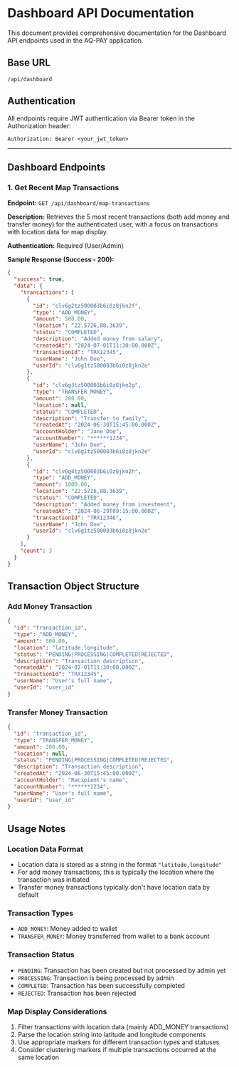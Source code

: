 # Dashboard API Documentation

This document provides comprehensive documentation for the Dashboard API endpoints used in the AQ-PAY application.

## Base URL
```
/api/dashboard
```

## Authentication
All endpoints require JWT authentication via Bearer token in the Authorization header:
```
Authorization: Bearer <your_jwt_token>
```

---

## Dashboard Endpoints

### 1. Get Recent Map Transactions

**Endpoint:** `GET /api/dashboard/map-transactions`

**Description:** Retrieves the 5 most recent transactions (both add money and transfer money) for the authenticated user, with a focus on transactions with location data for map display.

**Authentication:** Required (User/Admin)

**Sample Response (Success - 200):**
```json
{
  "success": true,
  "data": {
    "transactions": [
      {
        "id": "clv6g2tz500003b6i0z8jkn2f",
        "type": "ADD_MONEY",
        "amount": 500.00,
        "location": "22.5726,88.3639",
        "status": "COMPLETED",
        "description": "Added money from salary",
        "createdAt": "2024-07-01T11:30:00.000Z",
        "transactionId": "TRX12345",
        "userName": "John Doe",
        "userId": "clv6g1tz500003b6i0z8jkn2e"
      },
      {
        "id": "clv6g3tz500003b6i0z8jkn2g",
        "type": "TRANSFER_MONEY",
        "amount": 200.00,
        "location": null,
        "status": "COMPLETED",
        "description": "Transfer to family",
        "createdAt": "2024-06-30T15:45:00.000Z",
        "accountHolder": "Jane Doe",
        "accountNumber": "******1234",
        "userName": "John Doe",
        "userId": "clv6g1tz500003b6i0z8jkn2e"
      },
      {
        "id": "clv6g4tz500003b6i0z8jkn2h",
        "type": "ADD_MONEY",
        "amount": 1000.00,
        "location": "22.5726,88.3639",
        "status": "COMPLETED",
        "description": "Added money from investment",
        "createdAt": "2024-06-29T09:15:00.000Z",
        "transactionId": "TRX12346",
        "userName": "John Doe",
        "userId": "clv6g1tz500003b6i0z8jkn2e"
      }
    ],
    "count": 3
  }
}
```

## Transaction Object Structure

### Add Money Transaction
```json
{
  "id": "transaction_id",
  "type": "ADD_MONEY",
  "amount": 500.00,
  "location": "latitude,longitude",
  "status": "PENDING|PROCESSING|COMPLETED|REJECTED",
  "description": "Transaction description",
  "createdAt": "2024-07-01T11:30:00.000Z",
  "transactionId": "TRX12345",
  "userName": "User's full name",
  "userId": "user_id"
}
```

### Transfer Money Transaction
```json
{
  "id": "transaction_id",
  "type": "TRANSFER_MONEY",
  "amount": 200.00,
  "location": null,
  "status": "PENDING|PROCESSING|COMPLETED|REJECTED",
  "description": "Transaction description",
  "createdAt": "2024-06-30T15:45:00.000Z",
  "accountHolder": "Recipient's name",
  "accountNumber": "******1234",
  "userName": "User's full name",
  "userId": "user_id"
}
```

## Usage Notes

### Location Data Format
- Location data is stored as a string in the format `"latitude,longitude"`
- For add money transactions, this is typically the location where the transaction was initiated
- Transfer money transactions typically don't have location data by default

### Transaction Types
- `ADD_MONEY`: Money added to wallet
- `TRANSFER_MONEY`: Money transferred from wallet to a bank account

### Transaction Status
- `PENDING`: Transaction has been created but not processed by admin yet
- `PROCESSING`: Transaction is being processed by admin
- `COMPLETED`: Transaction has been successfully completed
- `REJECTED`: Transaction has been rejected

### Map Display Considerations
1. Filter transactions with location data (mainly ADD_MONEY transactions)
2. Parse the location string into latitude and longitude components
3. Use appropriate markers for different transaction types and statuses
4. Consider clustering markers if multiple transactions occurred at the same location 